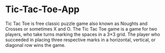 # Tic-Tac-Toe-App

Tic Tac Toe is free classic puzzle game also known as Noughts and Crosses or sometimes X and O.
The Tic Tac Toe game is a game for two players, who take turns marking the spaces in a 3×3 grid.
The player who succeeded in placing three respective marks in a horizontal, vertical, or diagonal row wins the game.
